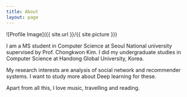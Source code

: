 ```yaml
---
title: About
layout: page
---
```

![Profile Image]({{ site.url }}/{{ site.picture }})

I am a MS student in Computer Science at Seoul National university supervised by Prof. Chongkwon Kim. I did my undergraduate studies in Computer Science at Handong Global University, Korea.

My research interests are analysis of social network and recommender systems. I want to study more about Deep learning for these. 

Apart from all this, I love music, travelling and reading. 
